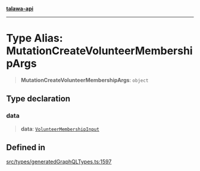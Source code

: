 [**talawa-api**](../../../README.md)

***

# Type Alias: MutationCreateVolunteerMembershipArgs

> **MutationCreateVolunteerMembershipArgs**: `object`

## Type declaration

### data

> **data**: [`VolunteerMembershipInput`](VolunteerMembershipInput.md)

## Defined in

[src/types/generatedGraphQLTypes.ts:1597](https://github.com/Suyash878/talawa-api/blob/e4413cec641a837926071678fed3c7f67234e31e/src/types/generatedGraphQLTypes.ts#L1597)
